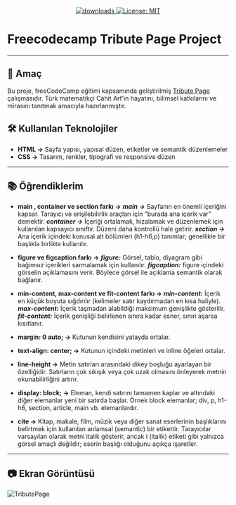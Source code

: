  <p align="center">
  <a href="https://github.com/busrademirell/tribute-page/blob/master/README.md">
    <img alt="downloads" src="https://img.shields.io/badge/English-En-blue" target="_blank" />
  </a>
  <a href="https://github.com/busrademirell/tribute-page/blob/master/Doc/tr/Readme_tr.md">
    <img alt="License: MIT" src="https://img.shields.io/badge/Turkish-Tr-red" target="_blank" />
  </a>
</p>

# Freecodecamp Tribute Page Project

---

## 🎯 Amaç

Bu proje, freeCodeCamp eğitimi kapsamında geliştirilmiş [Tribute Page](https://tribute-page.freecodecamp.rocks/) çalışmasıdır. Türk matematikçi Cahit Arf’ın hayatını, bilimsel katkılarını ve mirasını tanıtmak amacıyla hazırlanmıştır.

## 🛠 Kullanılan Teknolojiler

- **HTML →** Sayfa yapısı, yapısal düzen, etiketler ve semantik düzenlemeler
- **CSS →** Tasarım, renkler, tipografi ve responsive düzen

---

## 📚 Öğrendiklerim

- **main , container ve section farkı →**
  **_main →_** Sayfanın en önemli içeriğini kapsar. Tarayıcı ve erişilebilirlik araçları için “burada ana içerik var” demektir.
  **_container →_** İçeriği ortalamak, hizalamak ve düzenlemek için kullanılan kapsayıcı sınıftır. Düzeni daha kontrollü hale getirir.
  **_section →_** Ana içerik içindeki konusal alt bölümleri (h1-h6,p) tanımlar; genellikle bir başlıkla birlikte kullanılır.

- **figure ve figcaption farkı →**
  **_figure:_** Görsel, tablo, diyagram gibi bağımsız içerikleri sarmalamak için kullanılır.
  **_figcaption:_** figure içindeki görselin açıklamasını verir. Böylece görsel ile açıklama semantik olarak bağlanır.

- **min-content, max-content ve fit-content farkı →**
  **_min-content:_** İçerik en küçük boyuta sığdırılır (kelimeler satır kaydırmadan en kısa haliyle).
  **_max-content:_** İçerik taşmadan alabildiği maksimum genişlikte gösterilir.
  **_fit-content:_** İçerik genişliği belirlenen sınıra kadar esner, sınırı aşarsa kısıtlanır.

- **margin: 0 auto; →** Kutunun kendisini yatayda ortalar.

- **text-align: center; →** Kutunun içindeki metinleri ve inline öğeleri ortalar.

- **line-height →** Metin satırları arasındaki dikey boşluğu ayarlayan bir özelliğidir. Satırların çok sıkışık veya çok uzak olmasını önleyerek metnin okunabilirliğini artırır.

- **display: block; →** Eleman, kendi satırını tamamen kaplar ve altındaki diğer elemanlar yeni bir satırda başlar. Örnek block elemanlar; div, p, h1-h6, section, article, main vb. elemanlardır.

- **cite →** Kitap, makale, film, müzik veya diğer sanat eserlerinin başlıklarını belirtmek için kullanılan anlamsal (semantic) bir etikettir. Tarayıcılar varsayılan olarak metni italik gösterir, ancak i (italik) etiketi gibi yalnızca görsel amaçlı değildir; eserin başlığı olduğunu açıkça işaretler.

---

## 📷 Ekran Görüntüsü

![TributePage](tribute.gif)
